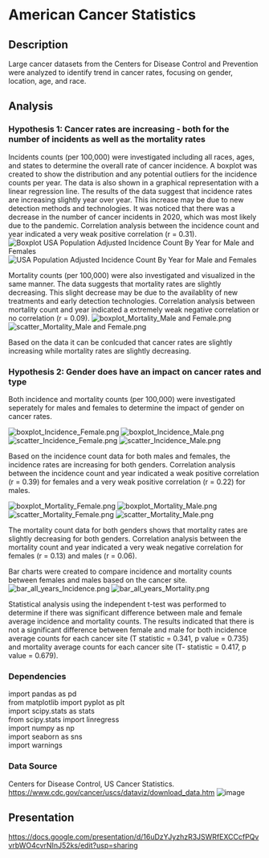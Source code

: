 # American Cancer Statistics

## Description

Large cancer datasets from the Centers for Disease Control and Prevention were analyzed to identify trend in cancer rates, focusing on gender, location, age, and race. 

## Analysis
### Hypothesis 1: Cancer rates are increasing - both for the number of incidents as well as the mortality rates
Incidents counts (per 100,000) were investigated including all races, ages, and states to determine the overall rate of cancer incidence. A boxplot was created to show the distribution and any potential outliers for the incidence counts per year. The data is also shown in a graphical representation with a linear regression line. The results of the data suggest that incidence rates are increasing slightly year over year. This increase may be due to new detection methods and technologies. It was noticed that there was a decrease in the number of cancer incidents in 2020, which was most likely due to the pandemic. Correlation analysis between the incidence count and year indicated a very weak positive correlation (r = 0.31). 
![Boxplot USA Population Adjusted Incidence Count By Year for Male and Females](https://github.com/cassidyschul/American_cancer_stats/blob/main/Figures/boxplot_Incidence_Male%20and%20Female.png?raw=true)
![USA Population Adjusted Incidence Count By Year for Male and Females](https://github.com/cassidyschul/American_cancer_stats/blob/main/Figures/scatter_Incidence_Male%20and%20Female.png?raw=true)

Mortality counts (per 100,000) were also investigated and visualized in the same manner. The data suggests that mortality rates are slightly decreasing. This slight decrease may be due to the availablity of new treatments and early detection technologies. Correlation analysis between mortality count and year indicated a extremely weak negative correlation or no correlation (r = 0.09). 
![boxplot_Mortality_Male and Female.png](https://github.com/cassidyschul/American_cancer_stats/blob/main/Figures/boxplot_Mortality_Male%20and%20Female.png?raw=true)
![scatter_Mortality_Male and Female.png](https://github.com/cassidyschul/American_cancer_stats/blob/main/Figures/scatter_Mortality_Male%20and%20Female.png?raw=true)

Based on the data it can be conlcuded that cancer rates are slightly increasing while mortality rates are slightly decreasing. 

### Hypothesis 2: Gender does have an impact on cancer rates and type
Both incidence and mortality counts (per 100,000) were investigated seperately for males and females to determine the impact of gender on cancer rates. 

![boxplot_Incidence_Female.png](https://github.com/cassidyschul/American_cancer_stats/blob/main/Figures/boxplot_Incidence_Female.png?raw=true)
![boxplot_Incidence_Male.png](https://github.com/cassidyschul/American_cancer_stats/blob/main/Figures/boxplot_Incidence_Male.png?raw=true)
![scatter_Incidence_Female.png](https://github.com/cassidyschul/American_cancer_stats/blob/main/Figures/scatter_Incidence_Female.png?raw=true)
![scatter_Incidence_Male.png](https://github.com/cassidyschul/American_cancer_stats/blob/main/Figures/scatter_Incidence_Male.png?raw=true)

Based on the incidence count data for both males and females, the incidence rates are increasing for both genders. Correlation analysis between the incidence count and year indicated a weak positive correlation (r = 0.39) for females and a very weak positive correlation (r = 0.22) for males. 

![boxplot_Mortality_Female.png](https://github.com/cassidyschul/American_cancer_stats/blob/main/Figures/boxplot_Mortality_Female.png?raw=true)
![boxplot_Mortality_Male.png](https://github.com/cassidyschul/American_cancer_stats/blob/main/Figures/boxplot_Mortality_Male.png?raw=true)
![scatter_Mortality_Female.png](https://github.com/cassidyschul/American_cancer_stats/blob/main/Figures/scatter_Mortality_Female.png?raw=true)
![scatter_Mortality_Male.png](https://github.com/cassidyschul/American_cancer_stats/blob/main/Figures/scatter_Mortality_Male.png?raw=true)

The mortality count data for both genders shows that mortality rates are slightly decreasing for both genders. Correlation analysis between the mortality count and year indicated a very weak negative correlation for females (r = 0.13) and males (r = 0.06). 

Bar charts were created to compare incidence and mortality counts between females and males based on the cancer site. 
![bar_all_years_Incidence.png](https://github.com/cassidyschul/American_cancer_stats/blob/main/Figures/bar_all_years_Incidence.png?raw=true)
![bar_all_years_Mortality.png](https://github.com/cassidyschul/American_cancer_stats/blob/main/Figures/bar_all_years_Mortality.png?raw=true)

Statistical analysis using the independent t-test was performed to determine if there was significant difference between male and female average incidence and mortality counts. The results indicated that there is not a significant difference between female and male for both incidence average counts for each cancer site (T statistic = 0.341, p value = 0.735) and mortality average counts for each cancer site (T- statistic = 0.417, p value = 0.679). 



### Dependencies

import pandas as pd\
from matplotlib import pyplot as plt\
import scipy.stats as stats\
from scipy.stats import linregress\
import numpy as np\
import seaborn as sns\
import warnings


### Data Source

Centers for Disease Control, US Cancer Statistics.
https://www.cdc.gov/cancer/uscs/dataviz/download_data.htm
![image](https://github.com/cassidyschul/American_cancer_stats/assets/150754166/3dfb8ade-5bcf-4d71-876e-8d4e720d9404)

## Presentation
https://docs.google.com/presentation/d/16uDzYJyzhzR3JSWRfEXCCcfPQvvrbWO4cvrNInJ52ks/edit?usp=sharing
